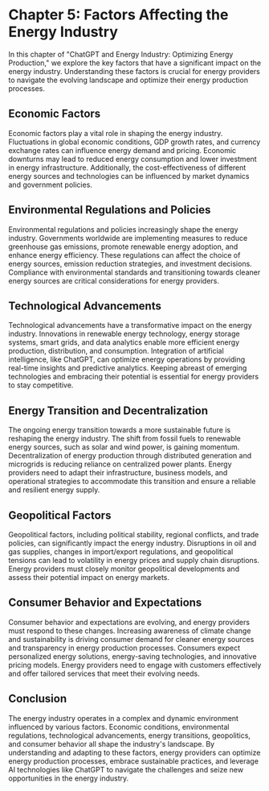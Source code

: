 Chapter 5: Factors Affecting the Energy Industry
================================================

In this chapter of "ChatGPT and Energy Industry: Optimizing Energy Production," we explore the key factors that have a significant impact on the energy industry. Understanding these factors is crucial for energy providers to navigate the evolving landscape and optimize their energy production processes.

Economic Factors
----------------

Economic factors play a vital role in shaping the energy industry. Fluctuations in global economic conditions, GDP growth rates, and currency exchange rates can influence energy demand and pricing. Economic downturns may lead to reduced energy consumption and lower investment in energy infrastructure. Additionally, the cost-effectiveness of different energy sources and technologies can be influenced by market dynamics and government policies.

Environmental Regulations and Policies
--------------------------------------

Environmental regulations and policies increasingly shape the energy industry. Governments worldwide are implementing measures to reduce greenhouse gas emissions, promote renewable energy adoption, and enhance energy efficiency. These regulations can affect the choice of energy sources, emission reduction strategies, and investment decisions. Compliance with environmental standards and transitioning towards cleaner energy sources are critical considerations for energy providers.

Technological Advancements
--------------------------

Technological advancements have a transformative impact on the energy industry. Innovations in renewable energy technology, energy storage systems, smart grids, and data analytics enable more efficient energy production, distribution, and consumption. Integration of artificial intelligence, like ChatGPT, can optimize energy operations by providing real-time insights and predictive analytics. Keeping abreast of emerging technologies and embracing their potential is essential for energy providers to stay competitive.

Energy Transition and Decentralization
--------------------------------------

The ongoing energy transition towards a more sustainable future is reshaping the energy industry. The shift from fossil fuels to renewable energy sources, such as solar and wind power, is gaining momentum. Decentralization of energy production through distributed generation and microgrids is reducing reliance on centralized power plants. Energy providers need to adapt their infrastructure, business models, and operational strategies to accommodate this transition and ensure a reliable and resilient energy supply.

Geopolitical Factors
--------------------

Geopolitical factors, including political stability, regional conflicts, and trade policies, can significantly impact the energy industry. Disruptions in oil and gas supplies, changes in import/export regulations, and geopolitical tensions can lead to volatility in energy prices and supply chain disruptions. Energy providers must closely monitor geopolitical developments and assess their potential impact on energy markets.

Consumer Behavior and Expectations
----------------------------------

Consumer behavior and expectations are evolving, and energy providers must respond to these changes. Increasing awareness of climate change and sustainability is driving consumer demand for cleaner energy sources and transparency in energy production processes. Consumers expect personalized energy solutions, energy-saving technologies, and innovative pricing models. Energy providers need to engage with customers effectively and offer tailored services that meet their evolving needs.

Conclusion
----------

The energy industry operates in a complex and dynamic environment influenced by various factors. Economic conditions, environmental regulations, technological advancements, energy transitions, geopolitics, and consumer behavior all shape the industry's landscape. By understanding and adapting to these factors, energy providers can optimize energy production processes, embrace sustainable practices, and leverage AI technologies like ChatGPT to navigate the challenges and seize new opportunities in the energy industry.
